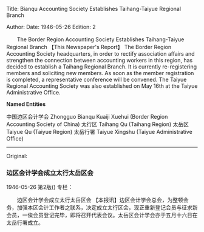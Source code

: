 Title: Bianqu Accounting Society Establishes Taihang-Taiyue Regional Branch

Author: 
Date: 1946-05-26
Edition: 2

　　The Border Region Accounting Society Establishes Taihang-Taiyue Regional Branch
    【This Newspaper's Report】 The Border Region Accounting Society headquarters, in order to rectify association affairs and strengthen the connection between accounting workers in this region, has decided to establish a Taihang Regional Branch. It is currently re-registering members and soliciting new members. As soon as the member registration is completed, a representative conference will be convened. The Taiyue Regional Accounting Society was also established on May 16th at the Taiyue Administrative Office.

**Named Entities**

中国边区会计学会  Zhongguo Bianqu Kuaiji Xuehui (Border Region Accounting Society of China)
太行区  Taihang Qu (Taihang Region)
太岳区  Taiyue Qu (Taiyue Region)
太岳行署  Taiyue Xingshu (Taiyue Administrative Office)



<hr /> 

Original: 


### 边区会计学会成立太行太岳区会

1946-05-26
第2版()
专栏：

　　边区会计学会成立太行太岳区会
    【本报讯】边区会计学会总会，为整顿会务，加强本区会计工作者之联系，决定成立太行区会，现正重新登记会员与征求新会员，一俟会员登记完毕，即将召开代表会议。太岳区会计学会亦于五月十六日在太岳行署成立。
